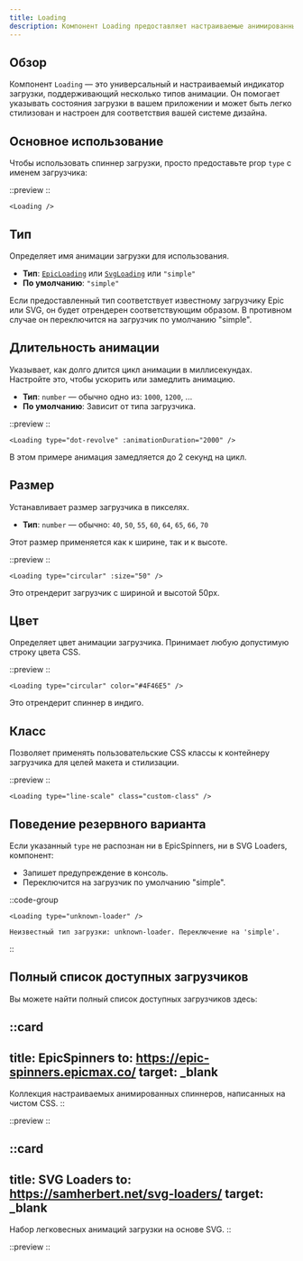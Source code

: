 ```yaml
---
title: Loading
description: Компонент Loading предоставляет настраиваемые анимированные индикаторы загрузки, включая SVG, EpicSpinners и простой резервный вариант.
---
```


<h2 id="overview">Обзор</h2>

Компонент `Loading` — это универсальный и настраиваемый индикатор загрузки, поддерживающий несколько типов анимации. Он помогает указывать состояния загрузки в вашем приложении и может быть легко стилизован и настроен для соответствия вашей системе дизайна.

<h2 id="basic-usage">Основное использование</h2>

Чтобы использовать спиннер загрузки, просто предоставьте prop `type` с именем загрузчика:

::preview
<DemoLoadingBasic/>
::

```vue
<Loading />
```

<h2 id="type">Тип</h2>

Определяет имя анимации загрузки для использования.

- **Тип**: [`EpicLoading`](#epic) или [`SvgLoading`](#svg) или `"simple"`
- **По умолчанию**: `"simple"`

Если предоставленный тип соответствует известному загрузчику Epic или SVG, он будет отрендерен соответствующим образом. В противном случае он переключится на загрузчик по умолчанию "simple".

<h2 id="animation-duration">Длительность анимации</h2>

Указывает, как долго длится цикл анимации в миллисекундах. Настройте это, чтобы ускорить или замедлить анимацию.

- **Тип**: `number` — обычно одно из: `1000`, `1200`, ...
- **По умолчанию**: Зависит от типа загрузчика.

::preview
<DemoLoadingAnimationDuration/>
::

```vue
<Loading type="dot-revolve" :animationDuration="2000" />
```

В этом примере анимация замедляется до 2 секунд на цикл.

<h2 id="size">Размер</h2>

Устанавливает размер загрузчика в пикселях.

- **Тип**: `number` — обычно: `40`, `50`, `55`, `60`, `64`, `65`, `66`, `70`

Этот размер применяется как к ширине, так и к высоте.

::preview
<DemoLoadingSize/>
::

```vue
<Loading type="circular" :size="50" />
```

Это отрендерит загрузчик с шириной и высотой 50px.

<h2 id="color">Цвет</h2>

Определяет цвет анимации загрузчика. Принимает любую допустимую строку цвета CSS.

::preview
<DemoLoadingColor/>
::

```vue
<Loading type="circular" color="#4F46E5" />
```

Это отрендерит спиннер в индиго.

<h2 id="class">Класс</h2>

Позволяет применять пользовательские CSS классы к контейнеру загрузчика для целей макета и стилизации.

::preview
<DemoLoadingClass/>
::

```vue
<Loading type="line-scale" class="custom-class" />
```

<h2 id="fallback-behavior">Поведение резервного варианта</h2>

Если указанный `type` не распознан ни в EpicSpinners, ни в SVG Loaders, компонент:

- Запишет предупреждение в консоль.
- Переключится на загрузчик по умолчанию "simple".

::code-group

```vue [Код]
<Loading type="unknown-loader" />
```

```text [Консоль]
Неизвестный тип загрузки: unknown-loader. Переключение на 'simple'.
```

::

<h2 id="complete-list-of-available-loaders">Полный список доступных загрузчиков</h2>

Вы можете найти полный список доступных загрузчиков здесь:

::card
---
title: EpicSpinners
to: https://epic-spinners.epicmax.co/
target: _blank
---
Коллекция настраиваемых анимированных спиннеров, написанных на чистом CSS.
::

::preview
<DemoLoadingEpicLoading/>
::

::card
---
title: SVG Loaders
to: https://samherbert.net/svg-loaders/
target: _blank
---
Набор легковесных анимаций загрузки на основе SVG.
::

::preview
<DemoLoadingSvgLoading/>
::